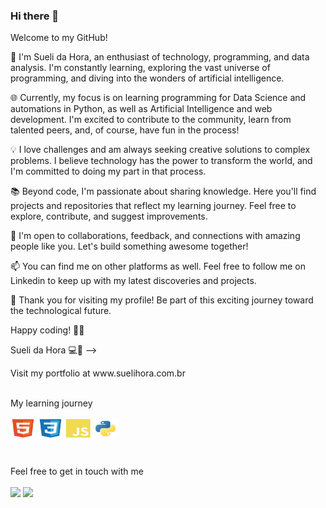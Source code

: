 ### Hi there 👋

Welcome to my GitHub!

🚀 I'm Sueli da Hora, an enthusiast of technology, programming, and data analysis. I'm constantly learning, exploring the vast universe of programming, and diving into the wonders of artificial intelligence.

🌐 Currently, my focus is on learning programming for Data Science and automations in Python, as well as Artificial Intelligence and web development. I'm excited to contribute to the community, learn from talented peers, and, of course, have fun in the process!

💡 I love challenges and am always seeking creative solutions to complex problems. I believe technology has the power to transform the world, and I'm committed to doing my part in that process.

📚 Beyond code, I'm passionate about sharing knowledge. Here you'll find projects and repositories that reflect my learning journey. Feel free to explore, contribute, and suggest improvements.

🤝 I'm open to collaborations, feedback, and connections with amazing people like you. Let's build something awesome together!

📫 You can find me on other platforms as well. Feel free to follow me on Linkedin to keep up with my latest discoveries and projects.

🙏 Thank you for visiting my profile! Be part of this exciting journey toward the technological future.

Happy coding! 🚀✨

Sueli da Hora 💻🌟 
-->

<p></p>
<p> Visit my portfolio at www.suelihora.com.br </p>

<p></p>


<div style="display: inline_block"><br>
  My learning journey <br> <br>
  <img align="center" alt="Sueli-HTML" height="30" width="40" src="https://raw.githubusercontent.com/devicons/devicon/master/icons/html5/html5-original.svg">
  <img align="center" alt="Sueli-CSS" height="30" width="40" src="https://raw.githubusercontent.com/devicons/devicon/master/icons/css3/css3-original.svg">
  <img align="center" alt="Sueli-Js" height="30" width="40" src="https://raw.githubusercontent.com/devicons/devicon/master/icons/javascript/javascript-plain.svg">
  <img align="center" alt="Sueli-Python" height="30" width="40" src="https://raw.githubusercontent.com/devicons/devicon/master/icons/python/python-original.svg">
  
</div>


<p> </p> 
<br>

<div> 
   	
 Feel free to get in touch with me <br> <br>
 <a href = "mailto:s.horamoreira@gmail.com"><img src="https://img.shields.io/badge/-Gmail-%23333?style=for-the-badge&logo=gmail&logoColor=white" target="_blank"></a>
 <a href="https://www.linkedin.com/in/sueli-da-hora" target="_blank"><img src="https://img.shields.io/badge/-LinkedIn-%230077B5?style=for-the-badge&logo=linkedin&logoColor=white" target="_blank"></a> 
 
  
</div>
